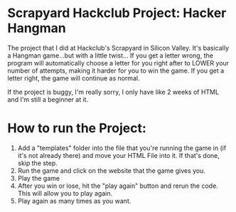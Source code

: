 # Scrapyard Hackclub Project: Hacker Hangman
The project that I did at Hackclub's Scrapyard in Silicon Valley. It's basically a Hangman game...but with a little twist...
If you get a letter wrong, the program will automatically choose a letter for you right after to LOWER your number of attempts, making it harder for you to win the game. 
If you get a letter right, the game will continue as normal. 

If the project is buggy, I'm really sorry, I only have like 2 weeks of HTML and I'm still a beginner at it. 

# How to run the Project: 
1) Add a "templates" folder into the file that you're running the game in (if it's not already there) and move your HTML File into it. If that's done, skip the step.
2) Run the game and click on the website that the game gives you.
3) Play the game
4) After you win or lose, hit the "play again" button and rerun the code. This will allow you to play again.
5) Play again as many times as you want. 
